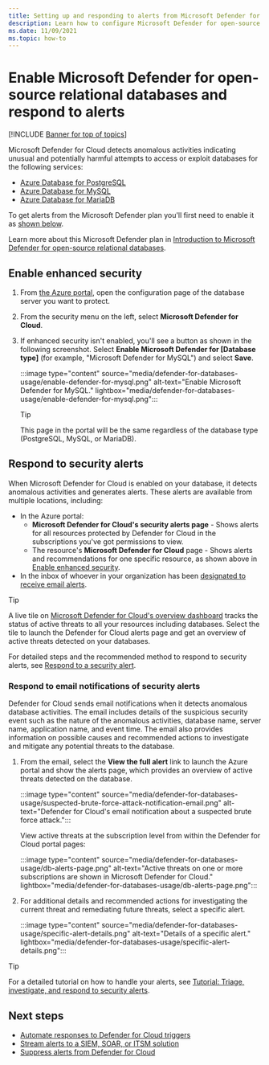```yaml
---
title: Setting up and responding to alerts from Microsoft Defender for open-source relational databases
description: Learn how to configure Microsoft Defender for open-source relational databases to detect anomalous database activities indicating potential security threats to the database.
ms.date: 11/09/2021
ms.topic: how-to
---
```

# Enable Microsoft Defender for open-source relational databases and respond to alerts

[!INCLUDE [Banner for top of topics](./includes/banner.md)]

Microsoft Defender for Cloud detects anomalous activities indicating unusual and potentially harmful attempts to access or exploit databases for the following services:

- [Azure Database for PostgreSQL](../postgresql/index.yml)
- [Azure Database for MySQL](../mysql/index.yml)
- [Azure Database for MariaDB](../mariadb/index.yml)

To get alerts from the Microsoft Defender plan you'll first need to enable it as [shown below](#enable-enhanced-security).

Learn more about this Microsoft Defender plan in [Introduction to Microsoft Defender for open-source relational databases](defender-for-databases-introduction.md).

## Enable enhanced security

1. From [the Azure portal](https://portal.azure.com), open the configuration page of the database server you want to protect.

1. From the security menu on the left, select **Microsoft Defender for Cloud**.

1. If enhanced security isn't enabled, you'll see a button as shown in the following screenshot. Select **Enable Microsoft Defender for [Database type]** (for example, "Microsoft Defender for MySQL") and select **Save**.

    :::image type="content" source="media/defender-for-databases-usage/enable-defender-for-mysql.png" alt-text="Enable Microsoft Defender for MySQL." lightbox="media/defender-for-databases-usage/enable-defender-for-mysql.png":::

    > [!TIP]
    > This page in the portal will be the same regardless of the database type (PostgreSQL, MySQL, or MariaDB).

## Respond to security alerts

When Microsoft Defender for Cloud is enabled on your database, it detects anomalous activities and generates alerts. These alerts are available from multiple locations, including:

- In the Azure portal:
    - **Microsoft Defender for Cloud's security alerts page** - Shows alerts for all resources protected by Defender for Cloud in the subscriptions you've got permissions to view.
    - The resource's **Microsoft Defender for Cloud** page - Shows alerts and recommendations for one specific resource, as shown above in [Enable enhanced security](#enable-enhanced-security).
- In the inbox of whoever in your organization has been [designated to receive email alerts](configure-email-notifications.md).  

> [!TIP]
> A live tile on [Microsoft Defender for Cloud's overview dashboard](overview-page.md) tracks the status of active threats to all your resources including databases. Select the tile to launch the Defender for Cloud alerts page and get an overview of active threats detected on your databases.
>
> For detailed steps and the recommended method to respond to security alerts, see [Respond to a security alert](tutorial-security-incident.md#respond-to-a-security-alert).

### Respond to email notifications of security alerts

Defender for Cloud sends email notifications when it detects anomalous database activities. The email includes details of the suspicious security event such as the nature of the anomalous activities, database name, server name, application name, and event time. The email also provides information on possible causes and recommended actions to investigate and mitigate any potential threats to the database.

1. From the email, select the **View the full alert** link to launch the Azure portal and show the alerts page, which provides an overview of active threats detected on the database.
    
    :::image type="content" source="media/defender-for-databases-usage/suspected-brute-force-attack-notification-email.png" alt-text="Defender for Cloud's email notification about a suspected brute force attack.":::

    View active threats at the subscription level from within the Defender for Cloud portal pages:

    :::image type="content" source="media/defender-for-databases-usage/db-alerts-page.png" alt-text="Active threats on one or more subscriptions are shown in Microsoft Defender for Cloud." lightbox="media/defender-for-databases-usage/db-alerts-page.png":::

1. For additional details and recommended actions for investigating the current threat and remediating future threats, select a specific alert.
    
    :::image type="content" source="media/defender-for-databases-usage/specific-alert-details.png" alt-text="Details of a specific alert." lightbox="media/defender-for-databases-usage/specific-alert-details.png":::


> [!TIP]
> For a detailed tutorial on how to handle your alerts, see [Tutorial: Triage, investigate, and respond to security alerts](tutorial-security-incident.md).


## Next steps

- [Automate responses to Defender for Cloud triggers](workflow-automation.md)
- [Stream alerts to a SIEM, SOAR, or ITSM solution](export-to-siem.md)
- [Suppress alerts from Defender for Cloud](alerts-suppression-rules.md)
